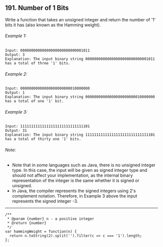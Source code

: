 ## 191. Number of 1 Bits
Write a function that takes an unsigned integer and return the number of '1' bits it has (also known as the Hamming weight).

 

###### Example 1:
```
Input: 00000000000000000000000000001011
Output: 3
Explanation: The input binary string 00000000000000000000000000001011 has a total of three '1' bits.
```
###### Example 2:
```
Input: 00000000000000000000000010000000
Output: 1
Explanation: The input binary string 00000000000000000000000010000000 has a total of one '1' bit.
```
###### Example 3:
```
Input: 11111111111111111111111111111101
Output: 31
Explanation: The input binary string 11111111111111111111111111111101 has a total of thirty one '1' bits.
```

###### Note:

* Note that in some languages such as Java, there is no unsigned integer type. In this case, the input will be given as signed integer type and should not affect your implementation, as the internal binary representation of the integer is the same whether it is signed or unsigned.
* In Java, the compiler represents the signed integers using 2's complement notation. Therefore, in Example 3 above the input represents the signed integer -3.
---
```
/**
 * @param {number} n - a positive integer
 * @return {number}
 */
var hammingWeight = function(n) {
  return n.toString(2).split('').filter(c => c === '1').length;
};
```
